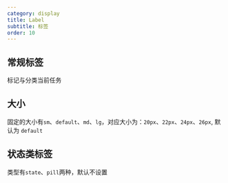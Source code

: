 ```yaml
---
category: display
title: Label
subtitle: 标签
order: 10
---
```


## 常规标签
  标记与分类当前任务

  <example name="thy-label-basic-example" inline/>

## 大小
  固定的大小有`sm`、`default`、`md`、`lg`，对应大小为：`20px`、`22px`、`24px`、`26px`, 默认为 `default`
  <example name="thy-label-size-example" inline/>


## 状态类标签
  类型有`state`、`pill`两种，默认不设置
  <example name="thy-label-type-example" inline/>
   
